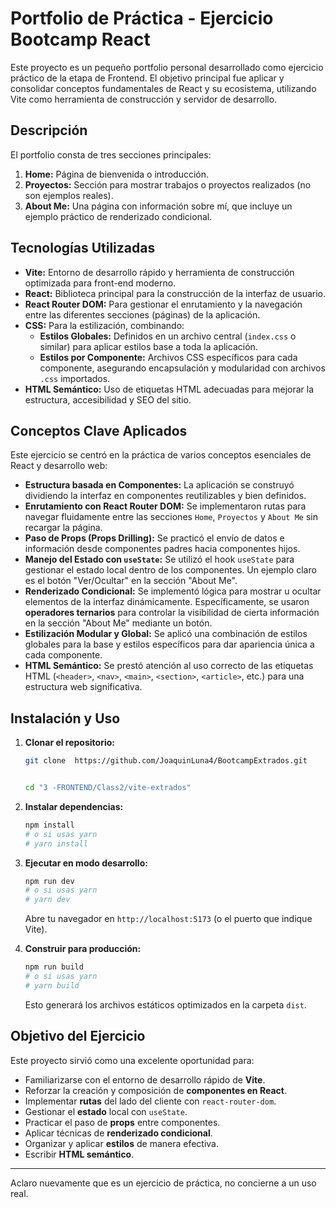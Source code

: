 # Portfolio de Práctica - Ejercicio Bootcamp React

Este proyecto es un pequeño portfolio personal desarrollado como ejercicio práctico de la etapa de Frontend. El objetivo principal fue aplicar y consolidar conceptos fundamentales de React y su ecosistema, utilizando Vite como herramienta de construcción y servidor de desarrollo.

## Descripción

El portfolio consta de tres secciones principales:

1.  **Home:** Página de bienvenida o introducción.
2.  **Proyectos:** Sección para mostrar trabajos o proyectos realizados (no son ejemplos reales).
3.  **About Me:** Una página con información sobre mí, que incluye un ejemplo práctico de renderizado condicional.

## Tecnologías Utilizadas

- **Vite:** Entorno de desarrollo rápido y herramienta de construcción optimizada para front-end moderno.
- **React:** Biblioteca principal para la construcción de la interfaz de usuario.
- **React Router DOM:** Para gestionar el enrutamiento y la navegación entre las diferentes secciones (páginas) de la aplicación.
- **CSS:** Para la estilización, combinando:
  - **Estilos Globales:** Definidos en un archivo central (`index.css` o similar) para aplicar estilos base a toda la aplicación.
  - **Estilos por Componente:** Archivos CSS específicos para cada componente, asegurando encapsulación y modularidad con archivos `.css` importados.
- **HTML Semántico:** Uso de etiquetas HTML adecuadas para mejorar la estructura, accesibilidad y SEO del sitio.

## Conceptos Clave Aplicados

Este ejercicio se centró en la práctica de varios conceptos esenciales de React y desarrollo web:

- **Estructura basada en Componentes:** La aplicación se construyó dividiendo la interfaz en componentes reutilizables y bien definidos.
- **Enrutamiento con React Router DOM:** Se implementaron rutas para navegar fluidamente entre las secciones `Home`, `Proyectos` y `About Me` sin recargar la página.
- **Paso de Props (Props Drilling):** Se practicó el envío de datos e información desde componentes padres hacia componentes hijos.
- **Manejo del Estado con `useState`:** Se utilizó el hook `useState` para gestionar el estado local dentro de los componentes. Un ejemplo claro es el botón "Ver/Ocultar" en la sección "About Me".
- **Renderizado Condicional:** Se implementó lógica para mostrar u ocultar elementos de la interfaz dinámicamente. Específicamente, se usaron **operadores ternarios** para controlar la visibilidad de cierta información en la sección "About Me" mediante un botón.
- **Estilización Modular y Global:** Se aplicó una combinación de estilos globales para la base y estilos específicos para dar apariencia única a cada componente.
- **HTML Semántico:** Se prestó atención al uso correcto de las etiquetas HTML (`<header>`, `<nav>`, `<main>`, `<section>`, `<article>`, etc.) para una estructura web significativa.

## Instalación y Uso

1.  **Clonar el repositorio:**

    ```bash
    git clone  https://github.com/JoaquinLuna4/BootcampExtrados.git


    cd "3 -FRONTEND/Class2/vite-extrados"
    ```

2.  **Instalar dependencias:**

    ```bash
    npm install
    # o si usas yarn
    # yarn install
    ```

3.  **Ejecutar en modo desarrollo:**

    ```bash
    npm run dev
    # o si usas yarn
    # yarn dev
    ```

    Abre tu navegador en `http://localhost:5173` (o el puerto que indique Vite).

4.  **Construir para producción:**
    ```bash
    npm run build
    # o si usas yarn
    # yarn build
    ```
    Esto generará los archivos estáticos optimizados en la carpeta `dist`.

## Objetivo del Ejercicio

Este proyecto sirvió como una excelente oportunidad para:

- Familiarizarse con el entorno de desarrollo rápido de **Vite**.
- Reforzar la creación y composición de **componentes en React**.
- Implementar **rutas** del lado del cliente con `react-router-dom`.
- Gestionar el **estado** local con `useState`.
- Practicar el paso de **props** entre componentes.
- Aplicar técnicas de **renderizado condicional**.
- Organizar y aplicar **estilos** de manera efectiva.
- Escribir **HTML semántico**.

---

Aclaro nuevamente que es un ejercicio de práctica, no concierne a un uso real.
